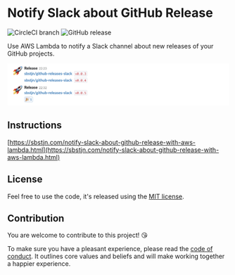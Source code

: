 # Notify Slack about GitHub Release


![CircleCI branch](https://img.shields.io/circleci/project/github/sbstjn/github-releases-slack/master.svg)
![GitHub release](https://img.shields.io/github/release/sbstjn/github-releases-slack.svg)

Use AWS Lambda to notify a Slack channel about new releases of your GitHub projects.

![Slack Messages about GitHub Releases](assets/preview.png)

## Instructions

[https://sbstjn.com/notify-slack-about-github-release-with-aws-lambda.html](https://sbstjn.com/notify-slack-about-github-release-with-aws-lambda.html)

## License

Feel free to use the code, it's released using the [MIT license](LICENSE.md).

## Contribution

You are welcome to contribute to this project! 😘 

To make sure you have a pleasant experience, please read the [code of conduct](CODE_OF_CONDUCT.md). It outlines core values and beliefs and will make working together a happier experience.
